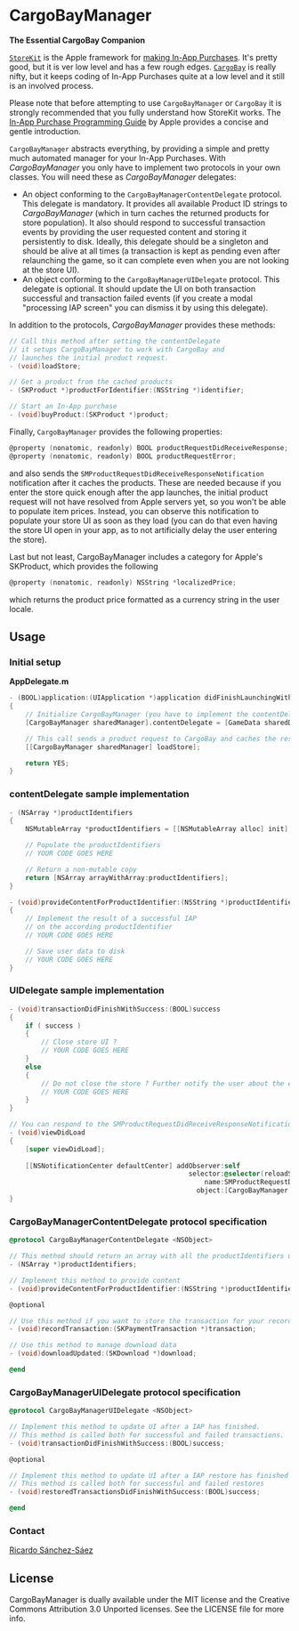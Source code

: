# CargoBayManager
**The Essential CargoBay Companion**

[`StoreKit`](http://developer.apple.com/library/ios/#documentation/StoreKit/Reference/StoreKit_Collection/) is the Apple framework for [making In-App Purchases](http://developer.apple.com/library/ios/#documentation/NetworkingInternet/Conceptual/StoreKitGuide/Introduction/Introduction.html). It's pretty good, but it is ver low level and has a few rough edges. [`CargoBay`](https://github.com/mattt/CargoBay) is really nifty, but it keeps coding of In-App Purchases quite at a low level and it still is an involved process. 

Please note that before attempting to use `CargoBayManager` or `CargoBay` it is strongly recommended that you fully understand how StoreKit works. The [In-App Purchase Programming Guide](http://developer.apple.com/library/ios/#documentation/NetworkingInternet/Conceptual/StoreKitGuide/Introduction/Introduction.html) by Apple provides a concise and gentle introduction.

`CargoBayManager` abstracts everything, by providing a simple and pretty much automated manager for your In-App Purchases. With *CargoBayManager* you only have to implement two protocols in your own classes. You will need these as *CargoBayManager* delegates:
- An object conforming to the `CargoBayManagerContentDelegate` protocol. This delegate is mandatory. It provides all available Product ID strings to *CargoBayManager* (which in turn caches the returned products for store population). It also should respond to successful transaction events by providing the user requested content and storing it persistently to disk. Ideally, this delegate should be a singleton and should be alive at all times (a transaction is kept as pending even after relaunching the game, so it can complete even when you are not looking at the store UI).
- An object conforming to the `CargoBayManagerUIDelegate` protocol. This delegate is optional. It should update the UI on both transaction successful and transaction failed events (if you create a modal "processing IAP screen" you can dismiss it by using this delegate).

In addition to the protocols, *CargoBayManager* provides these methods:

```objective-c
// Call this method after setting the contentDelegate
// it setups CargoBayManager to work with CargoBay and
// launches the initial product request.
- (void)loadStore;

// Get a product from the cached products
- (SKProduct *)productForIdentifier:(NSString *)identifier;

// Start an In-App purchase
- (void)buyProduct:(SKProduct *)product;
```

Finally, `CargoBayManager` provides the following properties:
```objective-c
@property (nonatomic, readonly) BOOL productRequestDidReceiveResponse;
@property (nonatomic, readonly) BOOL productRequestError;
```
and also sends the `SMProductRequestDidReceiveResponseNotification` notification after it caches the products. These are needed because if you enter the store quick enough after the app launches, the initial product request will not have resolved from Apple servers yet, so you won't be able to populate item prices. Instead, you can observe this notification to populate your store UI as soon as they load (you can do that even having the store UI open in your app, as to not artificially delay the user entering the store).

Last but not least, CargoBayManager includes a category for Apple's SKProduct, which provides the following
```objective-c
@property (nonatomic, readonly) NSString *localizedPrice;
```
which returns the product price formatted as a currency string in the user locale.


## Usage

### Initial setup

**AppDelegate.m**

```objective-c
- (BOOL)application:(UIApplication *)application didFinishLaunchingWithOptions:(NSDictionary *)launchOptions
{
    // Initialize CargoBayManager (you have to implement the contentDelegate first!)
    [CargoBayManager sharedManager].contentDelegate = [GameData sharedData];

	// This call sends a product request to CargoBay and caches the resulting products
    [[CargoBayManager sharedManager] loadStore];

    return YES;
}
```

### contentDelegate sample implementation

```objective-c
- (NSArray *)productIdentifiers
{
    NSMutableArray *productIdentifiers = [[NSMutableArray alloc] init];

	// Populate the productIdentifiers
	// YOUR CODE GOES HERE

    // Return a non-mutable copy
    return [NSArray arrayWithArray:productIdentifiers];
}

- (void)provideContentForProductIdentifier:(NSString *)productIdentifier
{
    // Implement the result of a successful IAP
    // on the according productIdentifier
	// YOUR CODE GOES HERE

    // Save user data to disk
	// YOUR CODE GOES HERE
}
```

### UIDelegate sample implementation

```objective-c
- (void)transactionDidFinishWithSuccess:(BOOL)success
{
    if ( success )
    {
        // Close store UI ?
		// YOUR CODE GOES HERE
    }
    else
    {
		// Do not close the store ? Further notify the user about the error?
		// YOUR CODE GOES HERE
    }    
}

// You can respond to the SMProductRequestDidReceiveResponseNotification in the following manner
- (void)viewDidLoad
{
    [super viewDidLoad];
    
    [[NSNotificationCenter defaultCenter] addObserver:self
                                             selector:@selector(reloadStoreProducts:)
                                                 name:SMProductRequestDidReceiveResponseNotification
                                               object:[CargoBayManager sharedManager]];
}
```

### CargoBayManagerContentDelegate protocol specification

```objective-c
@protocol CargoBayManagerContentDelegate <NSObject>

// This method should return an array with all the productIdentifiers used by your App
- (NSArray *)productIdentifiers;

// Implement this method to provide content
- (void)provideContentForProductIdentifier:(NSString *)productIdentifier;

@optional

// Use this method if you want to store the transaction for your records
- (void)recordTransaction:(SKPaymentTransaction *)transaction;

// Use this method to manage download data
- (void)downloadUpdated:(SKDownload *)download;

@end
```

### CargoBayManagerUIDelegate protocol specification

```objective-c
@protocol CargoBayManagerUIDelegate <NSObject>

// Implement this method to update UI after a IAP has finished.
// This method is called both for successful and failed transactions.
- (void)transactionDidFinishWithSuccess:(BOOL)success;

@optional

// Implement this method to update UI after a IAP restore has finished
// This method is called both for successful and failed restores
- (void)restoredTransactionsDidFinishWithSuccess:(BOOL)success;

@end
```

### Contact

[Ricardo Sánchez-Sáez](http://sanchez-saez.com)  

## License

CargoBayManager is dually available under the MIT license and the Creative Commons Attribution 3.0 Unported licenses. See the LICENSE file for more info.
